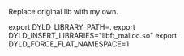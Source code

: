 Replace original lib with my own.

export DYLD_LIBRARY_PATH=. export DYLD_INSERT_LIBRARIES="libft_malloc.so" export DYLD_FORCE_FLAT_NAMESPACE=1